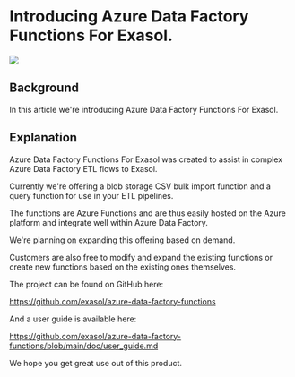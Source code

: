# Introducing Azure Data Factory Functions For Exasol. 
![](images/exaPieterjan_1-1632922633983.png)

## Background

In this article we're introducing Azure Data Factory Functions For Exasol. 

## Explanation

Azure Data Factory Functions For Exasol was created to assist in complex Azure Data Factory ETL flows to Exasol.

Currently we're offering a blob storage CSV bulk import function and a query function for use in your ETL pipelines.

The functions are Azure Functions and are thus easily hosted on the Azure platform and integrate well within Azure Data Factory.

We're planning on expanding this offering based on demand.

Customers are also free to modify and expand the existing functions or create new functions based on the existing ones themselves.

The project can be found on GitHub here: 

<https://github.com/exasol/azure-data-factory-functions>

And a user guide is available here:

<https://github.com/exasol/azure-data-factory-functions/blob/main/doc/user_guide.md>

We hope you get great use out of this product.

